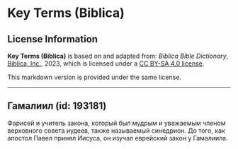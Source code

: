 # Key Terms (Biblica)

## License Information

**Key Terms (Biblica)** is based on and adapted from: _Biblica Bible Dictionary_, [Biblica, Inc.](https://www.biblica.com/), 2023, which is licensed under a [CC BY-SA 4.0 license](https://creativecommons.org/licenses/by-sa/4.0/legalcode.en).

This markdown version is provided under the same license.



--------------------------------

## Гамалиил (id: 193181)

Фарисей и учитель закона, который был мудрым и уважаемым членом верховного совета иудеев, также называемый синедрион. До того, как апостол Павел принял Иисуса, он изучал еврейский закон у Гамалиила.


